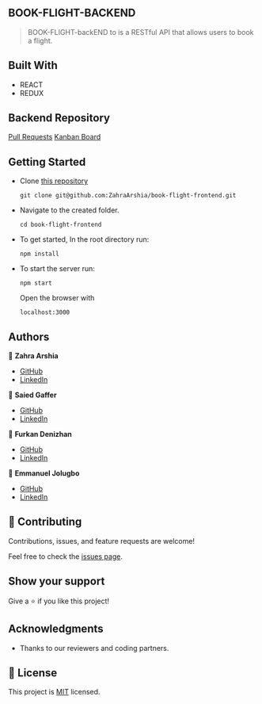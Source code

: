 ## BOOK-FLIGHT-BACKEND
> BOOK-FLIGHT-backEND to is a RESTful API that allows users to book a flight.


## Built With

- REACT
- REDUX

## Backend Repository

 [Pull Requests](https://github.com/ZahraArshia/book-flight-backend/pulls)
 [Kanban Board](https://github.com/ZahraArshia/book-flight-backend/projects/1)


## Getting Started

- Clone [this repository](https://github.com/ZahraArshia/book-flight-frontend.git)
  ```
  git clone git@github.com:ZahraArshia/book-flight-frontend.git
  ```

- Navigate to the created folder.

  ```
  cd book-flight-frontend
  ```

- To get started, In the root directory run:

  ```
  npm install
  ```

- To start the server run: 
  ```
  npm start
  ```
  Open the browser with 
  ```
  localhost:3000
  ``` 


## Authors

:woman: **Zahra Arshia**

- [GitHub](https://github.com/ZahraArshia)
- [LinkedIn](https://www.linkedin.com/in/zahra-arshia-89247210a/)

:man: **Saied Gaffer**
- [GitHub](https://github.com/saied2035)
- [LinkedIn](https://www.linkedin.com/in/saiedgaffer/)

:man: **Furkan Denizhan**
- [GitHub](https://github.com/nevisende)
- [LinkedIn](https://www.linkedin.com/in/furkan-denizhan/)

:man: **Emmanuel Jolugbo**
- [GitHub](https://github.com/Thermiee)
- [LinkedIn](https://www.linkedin.com/in/emmanuel-jolugbo/)

## 🤝 Contributing

Contributions, issues, and feature requests are welcome!

Feel free to check the [issues page](https://github.com/ZahraArshia/book-flight-backend/issues).

## Show your support

Give a ⭐️ if you like this project!

## Acknowledgments

- Thanks to our reviewers and coding partners.

## 📝 License

This project is [MIT](./MIT.md) licensed.